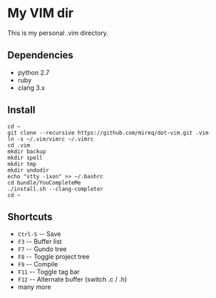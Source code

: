 My VIM dir
==========

This is my personal .vim directory.

Dependencies
------------

* python 2.7
* ruby
* clang 3.x

Install
-------

    cd ~
    git clone --recursive https://github.com/mireq/dot-vim.git .vim
    ln -s ~/.vim/vimrc ~/.vimrc
    cd .vim
    mkdir backup
    mkdir spell
    mkdir tmp
    mkdir undodir
    echo "stty -ixon" >> ~/.bashrc
    cd bundle/YouCompleteMe
    ./install.sh --clang-completer
    cd ~

Shortcuts
---------

* `Ctrl-S` -- Save
* `F3` -- Buffer list
* `F7` -- Gundo tree
* `F8` -- Toggle project tree
* `F9` -- Compile
* `F11` -- Toggle tag bar
* `F12` -- Alternate buffer (switch .c / .h)
* many more

